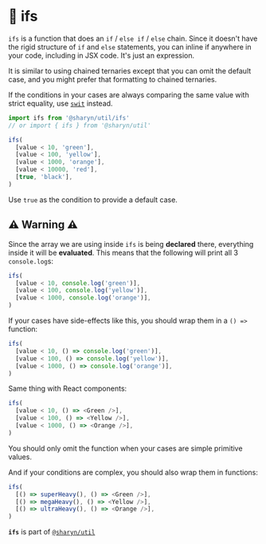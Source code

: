 # 🌹 ifs

`ifs` is a function that does an `if` / `else if` / `else` chain. Since it doesn't have the rigid structure of `if` and `else` statements, you can inline if anywhere in your code, including in JSX code. It's just an expression.

It is similar to using chained ternaries except that you can omit the default case, and you might prefer that formatting to chained ternaries.

If the conditions in your cases are always comparing the same value with strict equality, use [`swit`](https://github.com/sharynjs/sharyn-util/blob/master/swit.md) instead.

```js
import ifs from '@sharyn/util/ifs'
// or import { ifs } from '@sharyn/util'

ifs(
  [value < 10, 'green'],
  [value < 100, 'yellow'],
  [value < 1000, 'orange'],
  [value < 10000, 'red'],
  [true, 'black'],
)
```

Use `true` as the condition to provide a default case.

## ⚠️ Warning ⚠️

Since the array we are using inside `ifs` is being **declared** there, everything inside it will be **evaluated**. This means that the following will print all 3 `console.log`s:

```js
ifs(
  [value < 10, console.log('green')],
  [value < 100, console.log('yellow')],
  [value < 1000, console.log('orange')],
)
```

If your cases have side-effects like this, you should wrap them in a `() =>` function:

```js
ifs(
  [value < 10, () => console.log('green')],
  [value < 100, () => console.log('yellow')],
  [value < 1000, () => console.log('orange')],
)
```

Same thing with React components:

```js
ifs(
  [value < 10, () => <Green />],
  [value < 100, () => <Yellow />],
  [value < 1000, () => <Orange />],
)
```

You should only omit the function when your cases are simple primitive values.

And if your conditions are complex, you should also wrap them in functions:

```js
ifs(
  [() => superHeavy(), () => <Green />],
  [() => megaHeavy(), () => <Yellow />],
  [() => ultraHeavy(), () => <Orange />],
)
```

**`ifs`** is part of [`@sharyn/util`](https://github.com/sharynjs/sharyn-util/blob/master/README.md)
